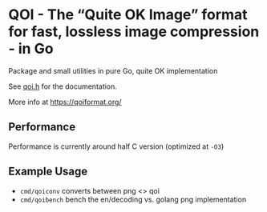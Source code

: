 # QOI - The “Quite OK Image” format for fast, lossless image compression - in Go 

Package and small utilities in pure Go, quite OK implementation

See [qoi.h](https://github.com/phoboslab/qoi/blob/master/qoi.h) for
the documentation.

More info at https://qoiformat.org/ 

## Performance

Performance is currently around half C version (optimized at `-O3`)

## Example Usage

- `cmd/qoiconv` converts between png <> qoi
- `cmd/qoibench` bench the en/decoding vs. golang png implementation
